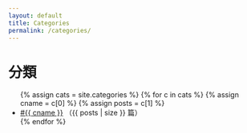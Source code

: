 ```yaml
---
layout: default
title: Categories
permalink: /categories/
---
```

<main class="container">
  <h1>分類</h1>
  <ul class="cat-list">
    {% assign cats = site.categories %}
    {% for c in cats %}
      {% assign cname = c[0] %}
      {% assign posts = c[1] %}
      <li>
        <a href="{{ '/categories/' | append: cname | append: '.html' | relative_url }}" class="chip">#{{ cname }}</a>
        <span class="muted">（{{ posts | size }} 篇）</span>
      </li>
    {% endfor %}
  </ul>
</main>
